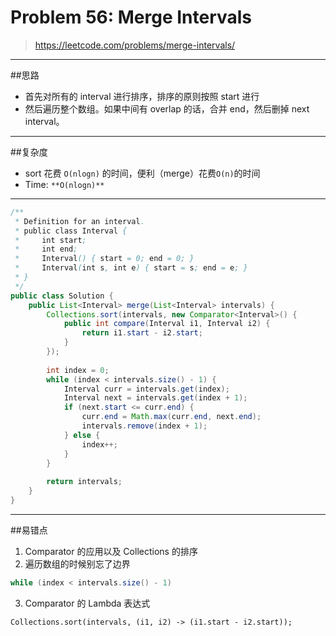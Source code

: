# Problem 56: Merge Intervals

> https://leetcode.com/problems/merge-intervals/

-----------
##思路
* 首先对所有的 interval 进行排序，排序的原则按照 start 进行
* 然后遍历整个数组。如果中间有 overlap 的话，合并 end，然后删掉 next interval。

-------------
##复杂度
* sort 花费 `O(nlogn)` 的时间，便利（merge）花费`O(n)`的时间
* Time: `**O(nlogn)**`

---------


```java
/**
 * Definition for an interval.
 * public class Interval {
 *     int start;
 *     int end;
 *     Interval() { start = 0; end = 0; }
 *     Interval(int s, int e) { start = s; end = e; }
 * }
 */
public class Solution {
    public List<Interval> merge(List<Interval> intervals) {
        Collections.sort(intervals, new Comparator<Interval>() {
            public int compare(Interval i1, Interval i2) {
                return i1.start - i2.start;
            }
        });
        
        int index = 0;
        while (index < intervals.size() - 1) {
            Interval curr = intervals.get(index);
            Interval next = intervals.get(index + 1);
            if (next.start <= curr.end) {
                curr.end = Math.max(curr.end, next.end);
                intervals.remove(index + 1);
            } else { 
                index++;
            }
        }
        
        return intervals;
    }
}

```
-----
##易错点
1. Comparator 的应用以及 Collections 的排序
2. 遍历数组的时候别忘了边界
```java
while (index < intervals.size() - 1)
```
3. Comparator 的 Lambda 表达式
```
Collections.sort(intervals, (i1, i2) -> (i1.start - i2.start));
```




























